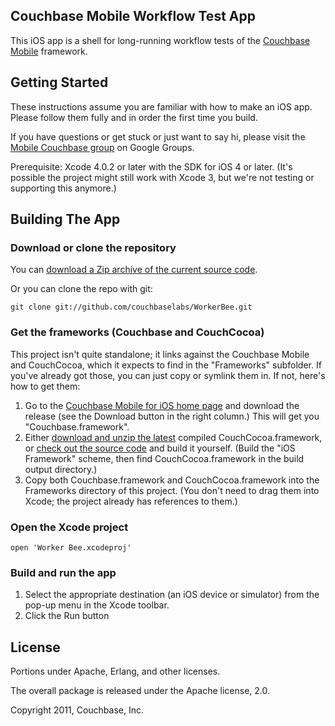 ## Couchbase Mobile Workflow Test App

This iOS app is a shell for long-running workflow tests of the [Couchbase Mobile][1] framework.

## Getting Started

These instructions assume you are familiar with how to make an iOS app. Please follow them fully and in order the first time you build.

If you have questions or get stuck or just want to say hi, please visit the [Mobile Couchbase group][4] on Google Groups.

Prerequisite: Xcode 4.0.2 or later with the SDK for iOS 4 or later. (It's possible the project might still work with Xcode 3, but we're not testing or supporting this anymore.)

## Building The App

### Download or clone the repository

You can [download a Zip archive of the current source code][8].

Or you can clone the repo with git:

    git clone git://github.com/couchbaselabs/WorkerBee.git

### Get the frameworks (Couchbase and CouchCocoa)

This project isn't quite standalone; it links against the Couchbase Mobile and CouchCocoa, which it expects to find in the "Frameworks" subfolder. If you've already got those, you can just copy or symlink them in. If not, here's how to get them:

1. Go to the [Couchbase Mobile for iOS home page][1] and download the release (see the Download button in the right column.) This will get you "Couchbase.framework".
2. Either [download and unzip the latest][5] compiled CouchCocoa.framework, or [check out the source code][6] and build it yourself. (Build the "iOS Framework" scheme, then find CouchCocoa.framework in the build output directory.)
3. Copy both Couchbase.framework and CouchCocoa.framework into the Frameworks directory of this project. (You don't need to drag them into Xcode; the project already has references to them.)

### Open the Xcode project

    open 'Worker Bee.xcodeproj'

### Build and run the app

1. Select the appropriate destination (an iOS device or simulator) from the pop-up menu in the Xcode toolbar.
2. Click the Run button

## License

Portions under Apache, Erlang, and other licenses.

The overall package is released under the Apache license, 2.0.

Copyright 2011, Couchbase, Inc.


[1]: http://www.couchbase.org/get/couchbase-mobile-for-ios/current
[4]: https://groups.google.com/group/mobile-couchbase
[5]: https://github.com/couchbaselabs/CouchCocoa/downloads
[6]: https://github.com/couchbaselabs/CouchCocoa/
[8]: https://github.com/couchbaselabs/WorkerBee/zipball/master